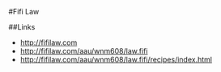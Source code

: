 #Fifi Law

##Links

- http://fifilaw.com
- http://fifilaw.com/aau/wnm608/law.fifi
- http://fifilaw.com/aau/wnm608/law.fifi/recipes/index.html
